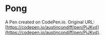 # Pong

A Pen created on CodePen.io. Original URL: [https://codepen.io/austincondiff/pen/PjJKvd](https://codepen.io/austincondiff/pen/PjJKvd).

